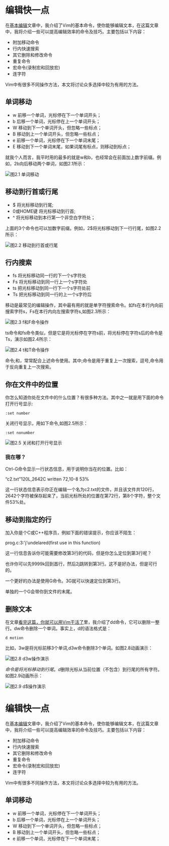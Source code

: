 # 编辑快一点

在[基本编辑](chpt01/Chpt01.md)文章中，我介绍了Vim的基本命令，使你能够编辑文本，在这篇文章中，我将介绍一些可以提高编辑效率的命令及技巧。主要包括以下内容：

- 附加移动命令
- 行内快速搜索
- 其它删除和修改命令
- 重复命令
- 宏命令(录制宏和回放宏)
- 连字符

Vim中有很多不同操作方法，本文将讨论众多选择中较为有用的方法。

## 单词移动

- w 前移一个单词，光标停在下一个单词开头；
- b 后移一个单词，光标停在上一个单词开头；
- W 移动到下一个单词开头，但忽略一些标点；
- B 移动到上一个单词开头，但忽略一些标点；
- e 前移一个单词，光标停在下一个单词末尾；
- E 移动到下一个单词末尾，如果词尾有标点，则移动到标点；

就我个人而言，我平时用的最多的就是w和b，也经常会在前面加上数字前缀。例如，2b向后移动两个单词，如图2.1所示：

![图2.1 单词移动](2.1.gif)

## 移动到行首或行尾

- $ 将光标移动到行尾;
- 0或HOME键 将光标移动到行首;
- ^ 将光标移动到本行第一个非空白字符处；

上面的3个命令也可以加数字前缀。例如，2$将光标移动到下一行行尾，如图2.2所示：

![图2.2 移动到行首或行尾](2.2.gif)

## 行内搜索

- fs 将光标移动同一行的下一个s字符处
- Fs 将光标移动到同一行上一个s字符处
- ts 把光标移动到同一行下一个s字符处前
- Ts 把光标移动到同一行的上一个s字符后


移动是最常见的编辑操作，其中最有用的就是单字符搜索命令。如fs在本行内向前搜索字符s，Fs在本行内向左搜索字符s,如图2.3所示：

![图2.3 f和F命令操作](2.3.gif)

ts命令和fs命令类似，但是它是将光标停在字符s前，将光标停在字符s后的命令是Ts，演示如图2.4所示：

![图2.4 t和T命令操作](2.4.gif)

命令;和，常常配合上述命令使用。其中;命令是用于重复上一次搜索，逗号,命令用于反向重复上一次搜索。

## 你在文件中的位置

你怎么知道你处在文件中的什么位置？有很多种方法。其中之一就是用下面的命令打开行号显示:
```
:set number
```

关闭行号显示，用如下命令,如图2.5所示：
```
:set nonumber
```

![图2.5 关闭和打开行号显示](2.5.gif)

### 我在哪？

Ctrl-G命令显示一行状态信息，用于说明你当在的位置。比如：

“c2.txt”120L,2642C written 72,10-8    53%

这一行状态信息表示你正在编辑一个名为c2.txt的文件，并且该文件共120行，2642个字符被保存起来了，当前光标所处的位置在第72行，第8个字符，整个文件53%处。

## 移动到指定的行

加入你是个C或C++程序员，例如下面的错误提示，你应该不陌生：

prog.c:3:'j'undelared(first use in this function)

这一行信息告诉你可能需要修改第3行的代码，但是你怎么定位到第3行呢？

也许你可以先9999k回到首行，然后2j跳转到第3行。这不是好办法，但是可行的。

一个更好的办法是使用G命令。3G就可以快速定位到第3行。

单独的一个G会带你到文件的末尾。

## 删除文本

在文章[看完这篇，你就可以用Vim干活了](https://zhuanlan.zhihu.com/p/141955016)里，我介绍了dd命令，它可以删除一整行。dw命令删除一个单词。事实上，d的语法格式是：

```
d motion
```

比如，3w是将光标前移3个单词,d3w命令删除3个单词。如图2.8动画演示：

![图2.8 d3w操作演示](2.8.gif)

$命令是将光标移动到行尾。d$删除光标从当前位置（不包含）到行尾的所有字符。如图2.9动画所示：

![图2.9 d$操作演示](2.9.gif)



# 编辑快一点

在[基本编辑](chpt01/Chpt01.md)文章中，我介绍了Vim的基本命令，使你能够编辑文本，在这篇文章中，我将介绍一些可以提高编辑效率的命令及技巧。主要包括以下内容：

- 附加移动命令
- 行内快速搜索
- 其它删除和修改命令
- 重复命令
- 宏命令(录制宏和回放宏)
- 连字符

Vim中有很多不同操作方法，本文将讨论众多选择中较为有用的方法。

## 单词移动

- w 前移一个单词，光标停在下一个单词开头；
- b 后移一个单词，光标停在上一个单词开头；
- W 移动到下一个单词开头，但忽略一些标点；
- B 移动到上一个单词开头，但忽略一些标点；
- e 前移一个单词，光标停在下一个单词末尾；

